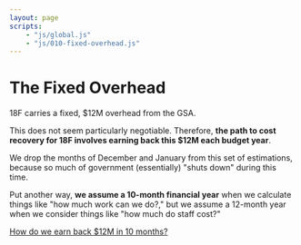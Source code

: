 ```yaml
---
layout: page
scripts:
    - "js/global.js"
    - "js/010-fixed-overhead.js"
---
```


# The Fixed Overhead

18F carries a fixed, $12M overhead from the GSA.

This does not seem particularly negotiable. Therefore, **the path to cost recovery for 18F involves earning back this $12M each budget year**.

We drop the months of December and January from this set of estimations, because so much of government (essentially) "shuts down" during this time. 

Put another way, **we assume a 10-month financial year** when we calculate things like "how much work can we do?," but we assume a 12-month year when we consider things like "how much do staff cost?"

[How do we earn back $12M in 10 months?](020-bizdev.html)

<canvas id="fixed-overhead"></canvas>
